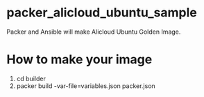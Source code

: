 # packer_alicloud_ubuntu_sample
Packer and Ansible will make Alicloud Ubuntu Golden Image.

# How to make your image
1. cd builder
2. packer build -var-file=variables.json packer.json
